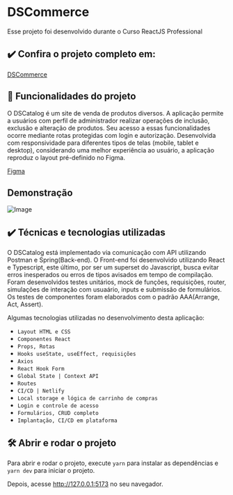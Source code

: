 # DSCommerce

Esse projeto foi desenvolvido durante o Curso ReactJS Professional

## ✔️ Confira o projeto completo em:

<a href="https://dscommerce-gdegato.netlify.app/">DSCommerce</a>


## 🔨 Funcionalidades do projeto

O DSCatalog é um site de venda de produtos diversos. A aplicação permite a usuários com perfil de administrador realizar operações de inclusão, exclusão e alteração de produtos. Seu acesso a essas funcionalidades ocorre mediante rotas protegidas com login e autorização. Desenvolvida com responsividade para diferentes tipos de telas (mobile, tablet e desktop), considerando uma melhor experiência ao usuário, a aplicação reproduz o layout pré-definido no Figma.

<a href="https://www.figma.com/file/ZrGNVNG0kZL6txDv4G8P6s/DSCommerce?node-id=0%3A1&mode=dev">Figma</a>


## Demonstração

![Image](https://media.giphy.com/media/v1.Y2lkPTc5MGI3NjExdGx5cnplY2dranJ3cjVtcjN5dG42ZzVzcjJwcHViNHVwanhtN2JmNiZlcD12MV9pbnRlcm5hbF9naWZfYnlfaWQmY3Q9Zw/WqAEoyDuWv9AipSoSx/giphy.gif)

## ✔️ Técnicas e tecnologias utilizadas

O DSCatalog está implementado via comunicação com API utilizando Postman e Spring(Back-end). O Front-end foi desenvolvido utilizando React e Typescript, este último, por ser um superset do Javascript, busca evitar erros inesperados ou erros de tipos avisados em tempo de compilação. Foram desenvolvidos testes unitários, mock de funções, requisições, router, simulações de interação com usuaário, inputs e submissão de formulários. Os testes de componentes foram elaborados com o padrão AAA(Arrange, Act, Assert).

Algumas tecnologias utilizadas no desenvolvimento desta aplicação:

- `Layout HTML e CSS`
- `Componentes React`
- `Props, Rotas`
- `Hooks useState, useEffect, requisições`
- `Axios`
- `React Hook Form`
- `Global State | Context API`
- `Routes`
- `CI/CD | Netlify`
- `Local storage e lógica de carrinho de compras`
- `Login e controle de acesso`
- `Formulários, CRUD completo`
- `Implantação, CI/CD em plataforma`


## 🛠️ Abrir e rodar o projeto

Para abrir e rodar o projeto, execute `yarn` para instalar as dependências e `yarn dev` para iniciar o projeto.

Depois, acesse <a href="http://127.0.0.1:5173">http://127.0.0.1:5173</a> no seu navegador.
